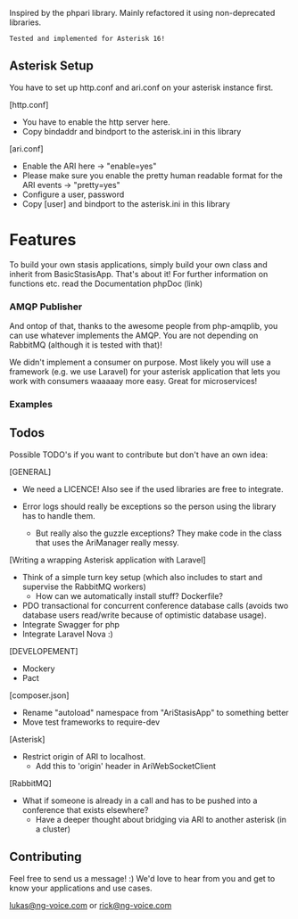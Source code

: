 Inspired by the phpari library. Mainly refactored it using non-deprecated libraries.

`Tested and implemented for Asterisk 16!` 

## Asterisk Setup

You have to set up http.conf and ari.conf on your asterisk instance first.

[http.conf]
* You have to enable the http server here.
* Copy bindaddr and bindport to the asterisk.ini in this library

[ari.conf]
* Enable the ARI here -> "enable=yes"
* Please make sure you enable the pretty human readable format for the ARI events -> "pretty=yes"
* Configure a user, password
* Copy \[user] and bindport to the asterisk.ini in this library

# Features
To build your own stasis applications, simply build your own class and inherit from BasicStasisApp.
That's about it!
For further information on functions etc. read the Documentation phpDoc (link)

### AMQP Publisher
And ontop of that, thanks to the awesome people from php-amqplib, you can use whatever implements the AMQP. 
You are not depending on RabbitMQ (although it is tested with that)!

We didn't implement a consumer on purpose. Most likely you will use a framework (e.g. we use Laravel)
for your asterisk application that lets you work with consumers waaaaay more easy.
Great for microservices!

### Examples

## Todos
Possible TODO's if you want to contribute but don't have an own idea:

[GENERAL]

- We need a LICENCE! Also see if the used libraries are free to integrate.

- Error logs should really be exceptions so the person using the library has to handle them.
  
  - But really also the guzzle exceptions? They make code in the class that uses the AriManager really messy.
 
[Writing a wrapping Asterisk application with Laravel]
* Think of a simple turn key setup (which also includes to start and supervise the RabbitMQ workers)
  * How can we automatically install stuff? Dockerfile?
* PDO transactional for concurrent conference database calls (avoids two database users read/write because
  of optimistic database usage).
* Integrate Swagger for php
* Integrate Laravel Nova :)
 
[DEVELOPEMENT]
* Mockery
* Pact
 
[composer.json]
* Rename "autoload" namespace from "AriStasisApp" to something better
* Move test frameworks to require-dev
 
[Asterisk]
* Restrict origin of ARI to localhost.
  * Add this to 'origin' header in AriWebSocketClient
 
[RabbitMQ]
* What if someone is already in a call and has to be pushed into a conference that exists elsewhere?
  * Have a deeper thought about bridging via ARI to another asterisk (in a cluster)

## Contributing
Feel free to send us a message! :) We'd love to hear from you and get to know your applications and use cases.

lukas@ng-voice.com or rick@ng-voice.com